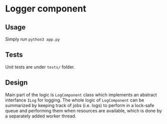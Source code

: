 # Logger component

## Usage
Simply run `python3 app.py`

## Tests
Unit tests are under `tests/` folder.

## Design

Main part of the logic is `LogComponent` class which implements an abstract interfance `ILog` for logging. The whole logic of `LogComponent` can be summarized by keeping track of jobs (i.e. logs) to perform in a lock-safe queue and performing them when resources are available, which is done by a separately added worker thread. 
